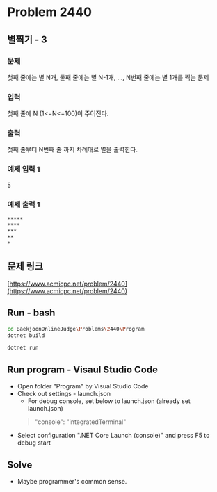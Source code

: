 # Problem 2440

## 별찍기 - 3

### 문제

첫째 줄에는 별 N개, 둘째 줄에는 별 N-1개, ..., N번째 줄에는 별 1개를 찍는 문제

### 입력

첫째 줄에 N (1<=N<=100)이 주어진다.

### 출력

첫째 줄부터 N번째 줄 까지 차례대로 별을 출력한다.

### 예제 입력 1

5

### 예제 출력 1

```script
*****
****
***
**
*
```

## 문제 링크

[https://www.acmicpc.net/problem/2440](https://www.acmicpc.net/problem/2440)

## Run - bash

```bash
cd BaekjoonOnlineJudge\Problems\2440\Program
dotnet build
```

```bash
dotnet run
```

## Run program - Visaul Studio Code

- Open folder "Program" by Visual Studio Code
- Check out settings - launch.json
  - For debug console, set below to launch.json (already set launch.json)
  > "console": "integratedTerminal"
- Select configuration ".NET Core Launch (console)" and press F5 to debug start

## Solve

- Maybe programmer's common sense.